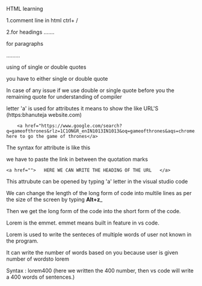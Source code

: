 HTML learning

1.comment line in html
 ctrl+ /

2.for headings
 <h>.......</h>

for paragraphs
<p>.........</p>

  using of single or double quotes
 
 you have to either single or double quote

In case of any issue if we use double or single quote before you the remaining quote for understanding of compiler

letter 'a' is used for attributes it means to show the like URL'S  (https:bhanuteja website.com)

        <a href="https://www.google.com/search?q=gameofthrones&rlz=1C1ONGR_enIN1013IN1013&oq=gameofthrones&aqs=chrome..">Click here to go the game of thrones</a>

The syntax for attribute is like this 
    <a href=""></a>

 we have to paste the link in between the quotation marks

    <a href="">   HERE WE CAN WRITE THE HEADING OF THE URL   </a>

This attrubute can be opened by typing 'a' letter in the visual studio code

We can change the length of the long form of code into multile lines as per the size of the screen by typing ______Alt+z_______
 
Then we get the long form of the code into the short form of the code.

Lorem is the emmet. emmet means built in feature in vs code. 

Lorem is used to write the senteces of multiple words of user not known in the program.

It can write the number of words based on you because user is given number of wordsto lorem

Syntax : lorem400 (here we written the 400 number, then vs code will write a 400 words of sentences.)
